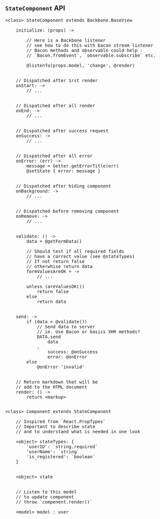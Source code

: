 
## `StateComponent` API

<pre>
&lt;class&gt; StateComponent extends Backbone.BaseView

	initialize: (props) ->

		// Here is a Backbone listener
		// see how to do this with bacon stream listener
		// Bacon methods and observable could help :
		// `Bacon.fromEvent`, `observable.subscribe` etc.

		@listenTo(props.model, 'change', @render)


	// Dispatched after 1rst render
	onStart: ->
		// ...


	// Dispatched after all render
	onEnd: ->
		// ...


    // Dispatched after success request
    onSuccess: ->
        // ...


	// Dispatched after all error
	onError: (err) ->
        message = Getter.getErrorTitle(err)
        @setState { error: message }


	// Dispatched after hiding component
	onBackground: ->
		// ...


	// Dispatched before removing component
	onRemove: ->
		// ...


    validate: () ->
        data = @getFormData()

        // Should test if all required fields
        // have a correct value (see @stateTypes)
        // If not return false
        // otherwhise return data
        formValuesAreOK = ->
            // ...

        unless (areValuesOK())
            return false
        else
            return data


    send: ->
        if (data = @validate())
            // Send data to server
            // ie. Use Bacon or basics XHR methods?
            DATA.send
                data
            ,
                success: @onSuccess
                error: @onError
        else
            @onError 'invalid'


	// Return markdown that will be
	// add to the HTML document
	render: () ->
		return &lt;markup&gt;

</pre>

<pre>
&lt;class&gt; Component extends StateComponent

	// Inspired from `React.PropTypes`
	// Important to describe state
	// and to understand what is needed in one look

	&lt;object&gt; stateTypes: {
		'userID': `string.required`
		'userName': `string`
		'is_registered': `boolean`
	}


	&lt;object&gt; state


	// Listen to this model
	// to update component
	// throw `compenent.render()`

	&lt;model&gt; model : user


</pre>
